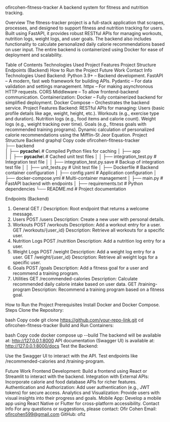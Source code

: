 ofircohen-fitness-tracker
A backend system for fitness and nutrition tracking.

Overview
The fitness-tracker project is a full-stack application that scrapes, processes, and designed to support fitness and nutrition tracking for users. Built using FastAPI, it provides robust RESTful APIs for managing workouts, nutrition logs, weight logs, and user goals. The backend also includes functionality to calculate personalized daily calorie recommendations based on user input. The entire backend is containerized using Docker for ease of deployment and scalability.

Table of Contents
Technologies Used
Project Features
Project Structure
Endpoints (Backend)
How to Run the Project
Future Work
Contact Info
Technologies Used
Backend:
Python 3.9+ – Backend development.
FastAPI – A modern, fast web framework for building APIs.
Pydantic – For data validation and settings management.
httpx – For making asynchronous HTTP requests.
CORS Middleware – To allow frontend-backend communication.
Containerization:
Docker – Fully containerized backend for simplified deployment.
Docker Compose – Orchestrates the backend service.
Project Features
Backend:
RESTful APIs for managing:
Users (basic profile details like age, weight, height, etc.).
Workouts (e.g., exercise type and duration).
Nutrition logs (e.g., food items and calorie count).
Weight logs (e.g., weight tracking over time).
Goals (e.g., fitness goals with recommended training programs).
Dynamic calculation of personalized calorie recommendations using the Mifflin-St Jeor Equation.
Project Structure
Backend
graphql
Copy code
ofircohen-fitness-tracker\
├── backend\
│   ├── __pycache__\                     # Compiled Python files for caching
│   ├── app\
│   │   ├── __pycache__\                 # Cached unit test files
│   │   ├── integration_test.py          # Integration test file
│   │   ├── integration_test.py.save     # Backup of integration test file
│   │   ├── unit_tests.py                # Unit test file
│   ├── Dockerfile                       # Backend container configuration
│   ├── config.yaml                      # Application configuration
│   ├── docker-compose.yml               # Multi-container management
│   ├── main.py                          # FastAPI backend with endpoints
│   ├── requirements.txt                 # Python dependencies
└── README.md                            # Project documentation

Endpoints (Backend)
1. General
GET /
Description: Root endpoint that returns a welcome message.
2. Users
POST /users
Description: Create a new user with personal details.
3. Workouts
POST /workouts
Description: Add a workout entry for a user.
GET /workouts/{user_id}
Description: Retrieve all workouts for a specific user.
4. Nutrition Logs
POST /nutrition
Description: Add a nutrition log entry for a user.
5. Weight Logs
POST /weight
Description: Add a weight log entry for a user.
GET /weight/{user_id}
Description: Retrieve all weight logs for a specific user.
6. Goals
POST /goals
Description: Add a fitness goal for a user and recommend a training program.
7. Utilities
GET /recommended-calories
Description: Calculate recommended daily calorie intake based on user data.
GET /training-program
Description: Recommend a training program based on a fitness goal.

How to Run the Project
Prerequisites
Install Docker and Docker Compose.
Steps
Clone the Repository:

bash
Copy code
git clone https://github.com/your-repo-link.git
cd ofircohen-fitness-tracker
Build and Run Containers:

bash
Copy code
docker compose up --build
The backend will be available at: http://127.0.0.1:8000
API documentation (Swagger UI) is available at: http://127.0.0.1:8000/docs
Test the Backend:

Use the Swagger UI to interact with the API.
Test endpoints like /recommended-calories and /training-program.

Future Work
Frontend Development:
Build a frontend using React or Streamlit to interact with the backend.
Integration with External APIs:
Incorporate calorie and food database APIs for richer features.
Authentication and Authorization:
Add user authentication (e.g., JWT tokens) for secure access.
Analytics and Visualization:
Provide users with visual insights into their progress and goals.
Mobile App:
Develop a mobile app using React Native or Flutter for cross-platform accessibility.
Contact Info
For any questions or suggestions, please contact:
Ofir Cohen
Email: ofircohen599@gmail.com
GitHub: ofiz

